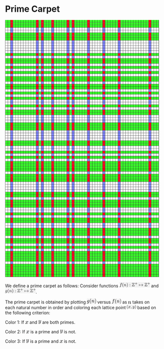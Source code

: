 Prime Carpet
============

<img style="float: middle" src="https://raw.githubusercontent.com/sivaramambikasaran/PrimeCarpet/master/images/PC8.png" />

We define a prime carpet as follows: Consider functions <img style="float: middle" src="https://raw.githubusercontent.com/sivaramambikasaran/PrimeCarpet/master/images/PC1.png" width = "100" /> and <img style="float: middle" src="https://raw.githubusercontent.com/sivaramambikasaran/PrimeCarpet/master/images/PC2.png" width = "100" />.

The prime carpet is obtained by plotting <img style="float: middle" src="https://raw.githubusercontent.com/sivaramambikasaran/PrimeCarpet/master/images/PC3.png" width = "30" /> versus <img style="float: middle" src="https://raw.githubusercontent.com/sivaramambikasaran/PrimeCarpet/master/images/PC4.png" width = "30" /> as <img style="float: middle" src="https://raw.githubusercontent.com/sivaramambikasaran/PrimeCarpet/master/images/PC9.png" width = "10" /> takes on each natural number in order and coloring each lattice point <img style="float: middle" src="https://raw.githubusercontent.com/sivaramambikasaran/PrimeCarpet/master/images/PC5.png" width = "30" /> based on the following criterion:

Color 1: If <img style="float: middle" src="https://raw.githubusercontent.com/sivaramambikasaran/PrimeCarpet/master/images/PC6.png" width = "10" /> and <img style="float: middle" src="https://raw.githubusercontent.com/sivaramambikasaran/PrimeCarpet/master/images/PC7.png" width = "9" /> are both primes.

Color 2: If <img style="float: middle" src="https://raw.githubusercontent.com/sivaramambikasaran/PrimeCarpet/master/images/PC6.png" width = "10" /> is a prime and <img style="float: middle" src="https://raw.githubusercontent.com/sivaramambikasaran/PrimeCarpet/master/images/PC7.png" width = "9" /> is not.

Color 3: If <img style="float: middle" src="https://raw.githubusercontent.com/sivaramambikasaran/PrimeCarpet/master/images/PC7.png" width = "9" /> is a prime and <img style="float: middle" src="https://raw.githubusercontent.com/sivaramambikasaran/PrimeCarpet/master/images/PC6.png" width = "10" /> is not.